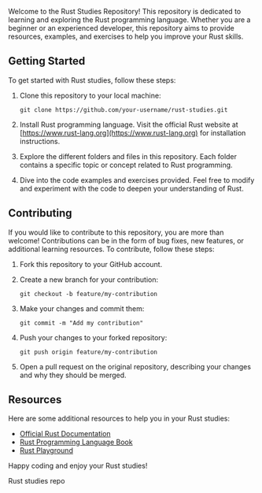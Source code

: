 Welcome to the Rust Studies Repository! This repository is dedicated to learning and exploring the Rust programming language. Whether you are a beginner or an experienced developer, this repository aims to provide resources, examples, and exercises to help you improve your Rust skills.

## Getting Started

To get started with Rust studies, follow these steps:

1. Clone this repository to your local machine:
    ```
    git clone https://github.com/your-username/rust-studies.git
    ```

2. Install Rust programming language. Visit the official Rust website at [https://www.rust-lang.org](https://www.rust-lang.org) for installation instructions.

3. Explore the different folders and files in this repository. Each folder contains a specific topic or concept related to Rust programming.

4. Dive into the code examples and exercises provided. Feel free to modify and experiment with the code to deepen your understanding of Rust.

## Contributing

If you would like to contribute to this repository, you are more than welcome! Contributions can be in the form of bug fixes, new features, or additional learning resources. To contribute, follow these steps:

1. Fork this repository to your GitHub account.

2. Create a new branch for your contribution:
    ```
    git checkout -b feature/my-contribution
    ```

3. Make your changes and commit them:
    ```
    git commit -m "Add my contribution"
    ```

4. Push your changes to your forked repository:
    ```
    git push origin feature/my-contribution
    ```

5. Open a pull request on the original repository, describing your changes and why they should be merged.

## Resources

Here are some additional resources to help you in your Rust studies:

- [Official Rust Documentation](https://doc.rust-lang.org)
- [Rust Programming Language Book](https://doc.rust-lang.org/book)
- [Rust Playground](https://play.rust-lang.org)

Happy coding and enjoy your Rust studies!

Rust studies repo